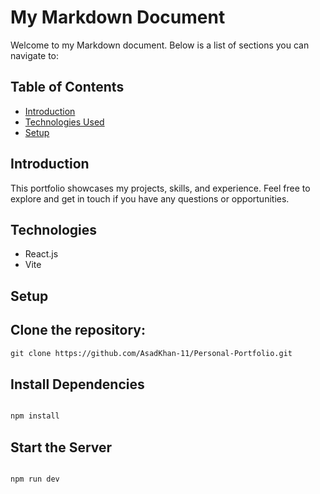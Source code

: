 # My Markdown Document

Welcome to my Markdown document. Below is a list of sections you can navigate to:

## Table of Contents

- [Introduction](#introduction)
- [Technologies Used](#Technologies)
- [Setup](#Setup)

## Introduction

This portfolio showcases my projects, skills, and experience. Feel free to explore and get in touch if you have any questions or opportunities.

## Technologies

- React.js
- Vite

## Setup
## Clone the repository:

```html
git clone https://github.com/AsadKhan-11/Personal-Portfolio.git

```

## Install Dependencies
```html

npm install
```
## Start the Server
```html

npm run dev
```
